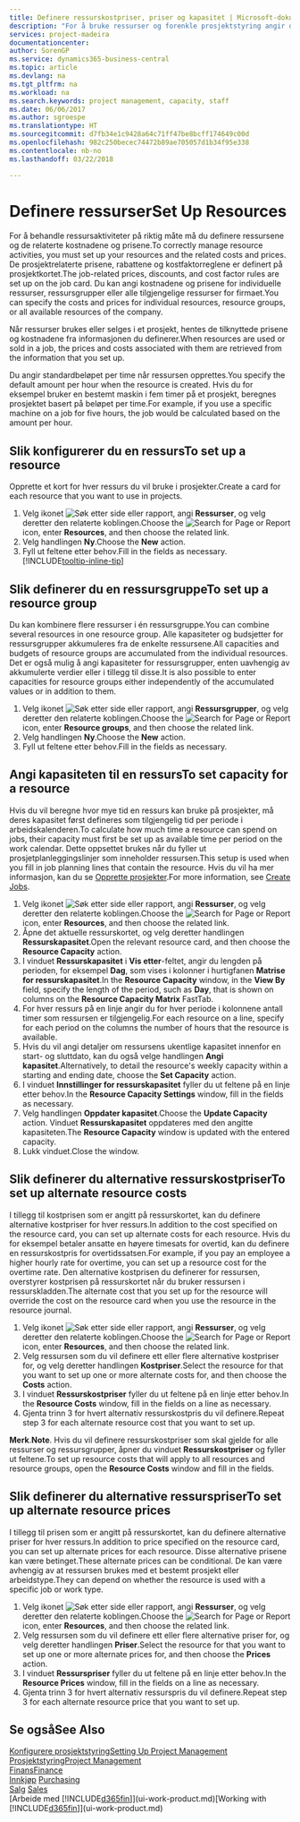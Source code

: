 ```yaml
---
title: Definere ressurskostpriser, priser og kapasitet | Microsoft-dokumentasjon
description: "For å bruke ressurser og forenkle prosjektstyring angir du kostnadene og prisene for individuelle ressurser eller ressursgrupper, og angir ressurskapasiteten."
services: project-madeira
documentationcenter: 
author: SorenGP
ms.service: dynamics365-business-central
ms.topic: article
ms.devlang: na
ms.tgt_pltfrm: na
ms.workload: na
ms.search.keywords: project management, capacity, staff
ms.date: 06/06/2017
ms.author: sgroespe
ms.translationtype: HT
ms.sourcegitcommit: d7fb34e1c9428a64c71ff47be8bcff174649c00d
ms.openlocfilehash: 982c250becec74472b89ae705057d1b34f95e338
ms.contentlocale: nb-no
ms.lasthandoff: 03/22/2018

---
```

# <a name="set-up-resources"></a><span data-ttu-id="a3be7-103">Definere ressurser</span><span class="sxs-lookup"><span data-stu-id="a3be7-103">Set Up Resources</span></span>
<span data-ttu-id="a3be7-104">For å behandle ressursaktiviteter på riktig måte må du definere ressursene og de relaterte kostnadene og prisene.</span><span class="sxs-lookup"><span data-stu-id="a3be7-104">To correctly manage resource activities, you must set up your resources and the related costs and prices.</span></span> <span data-ttu-id="a3be7-105">De prosjektrelaterte prisene, rabattene og kostfaktorreglene er definert på prosjektkortet.</span><span class="sxs-lookup"><span data-stu-id="a3be7-105">The job-related prices, discounts, and cost factor rules are set up on the job card.</span></span> <span data-ttu-id="a3be7-106">Du kan angi kostnadene og prisene for individuelle ressurser, ressursgrupper eller alle tilgjengelige ressurser for firmaet.</span><span class="sxs-lookup"><span data-stu-id="a3be7-106">You can specify the costs and prices for individual resources, resource groups, or all available resources of the company.</span></span>

<span data-ttu-id="a3be7-107">Når ressurser brukes eller selges i et prosjekt, hentes de tilknyttede prisene og kostnadene fra informasjonen du definerer.</span><span class="sxs-lookup"><span data-stu-id="a3be7-107">When resources are used or sold in a job, the prices and costs associated with them are retrieved from the information that you set up.</span></span>

<span data-ttu-id="a3be7-108">Du angir standardbeløpet per time når ressursen opprettes.</span><span class="sxs-lookup"><span data-stu-id="a3be7-108">You specify the default amount per hour when the resource is created.</span></span> <span data-ttu-id="a3be7-109">Hvis du for eksempel bruker en bestemt maskin i fem timer på et prosjekt, beregnes prosjektet basert på beløpet per time.</span><span class="sxs-lookup"><span data-stu-id="a3be7-109">For example, if you use a specific machine on a job for five hours, the job would be calculated based on the amount per hour.</span></span>

## <a name="to-set-up-a-resource"></a><span data-ttu-id="a3be7-110">Slik konfigurerer du en ressurs</span><span class="sxs-lookup"><span data-stu-id="a3be7-110">To set up a resource</span></span>
<span data-ttu-id="a3be7-111">Opprette et kort for hver ressurs du vil bruke i prosjekter.</span><span class="sxs-lookup"><span data-stu-id="a3be7-111">Create a card for each resource that you want to use in projects.</span></span>

1. <span data-ttu-id="a3be7-112">Velg ikonet ![Søk etter side eller rapport](media/ui-search/search_small.png "Søk etter side eller rapport"), angi **Ressurser**, og velg deretter den relaterte koblingen.</span><span class="sxs-lookup"><span data-stu-id="a3be7-112">Choose the ![Search for Page or Report](media/ui-search/search_small.png "Search for Page or Report icon") icon, enter **Resources**, and then choose the related link.</span></span>
2. <span data-ttu-id="a3be7-113">Velg handlingen **Ny**.</span><span class="sxs-lookup"><span data-stu-id="a3be7-113">Choose the **New** action.</span></span>
3. <span data-ttu-id="a3be7-114">Fyll ut feltene etter behov.</span><span class="sxs-lookup"><span data-stu-id="a3be7-114">Fill in the fields as necessary.</span></span> [!INCLUDE[tooltip-inline-tip](includes/tooltip-inline-tip_md.md)]  

## <a name="to-set-up-a-resource-group"></a><span data-ttu-id="a3be7-115">Slik definerer du en ressursgruppe</span><span class="sxs-lookup"><span data-stu-id="a3be7-115">To set up a resource group</span></span>
<span data-ttu-id="a3be7-116">Du kan kombinere flere ressurser i én ressursgruppe.</span><span class="sxs-lookup"><span data-stu-id="a3be7-116">You can combine several resources in one resource group.</span></span> <span data-ttu-id="a3be7-117">Alle kapasiteter og budsjetter for ressursgrupper akkumuleres fra de enkelte ressursene.</span><span class="sxs-lookup"><span data-stu-id="a3be7-117">All capacities and budgets of resource groups are accumulated from the individual resources.</span></span> <span data-ttu-id="a3be7-118">Det er også mulig å angi kapasiteter for ressursgrupper, enten uavhengig av akkumulerte verdier eller i tillegg til disse.</span><span class="sxs-lookup"><span data-stu-id="a3be7-118">It is also possible to enter capacities for resource groups either independently of the accumulated values or in addition to them.</span></span>

1. <span data-ttu-id="a3be7-119">Velg ikonet ![Søk etter side eller rapport](media/ui-search/search_small.png "Søk etter side eller rapport"), angi **Ressursgrupper**, og velg deretter den relaterte koblingen.</span><span class="sxs-lookup"><span data-stu-id="a3be7-119">Choose the ![Search for Page or Report](media/ui-search/search_small.png "Search for Page or Report icon") icon, enter **Resource groups**, and then choose the related link.</span></span>
2. <span data-ttu-id="a3be7-120">Velg handlingen **Ny**.</span><span class="sxs-lookup"><span data-stu-id="a3be7-120">Choose the **New** action.</span></span>
3. <span data-ttu-id="a3be7-121">Fyll ut feltene etter behov.</span><span class="sxs-lookup"><span data-stu-id="a3be7-121">Fill in the fields as necessary.</span></span>

## <a name="to-set-capacity-for-a-resource"></a><span data-ttu-id="a3be7-122">Angi kapasiteten til en ressurs</span><span class="sxs-lookup"><span data-stu-id="a3be7-122">To set capacity for a resource</span></span>
<span data-ttu-id="a3be7-123">Hvis du vil beregne hvor mye tid en ressurs kan bruke på prosjekter, må deres kapasitet først defineres som tilgjengelig tid per periode i arbeidskalenderen.</span><span class="sxs-lookup"><span data-stu-id="a3be7-123">To calculate how much time a resource can spend on jobs, their capacity must first be set up as available time per period on the work calendar.</span></span> <span data-ttu-id="a3be7-124">Dette oppsettet brukes når du fyller ut prosjetplanleggingslinjer som inneholder ressursen.</span><span class="sxs-lookup"><span data-stu-id="a3be7-124">This setup is used when you fill in job planning lines that contain the resource.</span></span> <span data-ttu-id="a3be7-125">Hvis du vil ha mer informasjon, kan du se [Opprette prosjekter](projects-how-create-jobs.md).</span><span class="sxs-lookup"><span data-stu-id="a3be7-125">For more information, see [Create Jobs](projects-how-create-jobs.md).</span></span>

1. <span data-ttu-id="a3be7-126">Velg ikonet ![Søk etter side eller rapport](media/ui-search/search_small.png "Søk etter side eller rapport"), angi **Ressurser**, og velg deretter den relaterte koblingen.</span><span class="sxs-lookup"><span data-stu-id="a3be7-126">Choose the ![Search for Page or Report](media/ui-search/search_small.png "Search for Page or Report icon") icon, enter **Resources**, and then choose the related link.</span></span>
2. <span data-ttu-id="a3be7-127">Åpne det aktuelle ressurskortet, og velg deretter handlingen **Ressurskapasitet**.</span><span class="sxs-lookup"><span data-stu-id="a3be7-127">Open the relevant resource card, and then choose the **Resource Capacity** action.</span></span>
3. <span data-ttu-id="a3be7-128">I vinduet **Ressurskapasitet** i **Vis etter**-feltet, angir du lengden på perioden, for eksempel **Dag**, som vises i kolonner i hurtigfanen **Matrise for ressurskapasitet**.</span><span class="sxs-lookup"><span data-stu-id="a3be7-128">In the **Resource Capacity** window, in the **View By** field, specify the length of the period, such as **Day**, that is shown on columns on the **Resource Capacity Matrix** FastTab.</span></span>
4. <span data-ttu-id="a3be7-129">For hver ressurs på en linje angir du for hver periode i kolonnene antall timer som ressursen er tilgjengelig.</span><span class="sxs-lookup"><span data-stu-id="a3be7-129">For each resource on a line, specify for each period on the columns the number of hours that the resource is available.</span></span>
5. <span data-ttu-id="a3be7-130">Hvis du vil angi detaljer om ressursens ukentlige kapasitet innenfor en start- og sluttdato, kan du også velge handlingen **Angi kapasitet**.</span><span class="sxs-lookup"><span data-stu-id="a3be7-130">Alternatively, to detail the resource's weekly capacity within a starting and ending date, choose the **Set Capacity** action.</span></span>
6. <span data-ttu-id="a3be7-131">I vinduet **Innstillinger for ressurskapasitet** fyller du ut feltene på en linje etter behov.</span><span class="sxs-lookup"><span data-stu-id="a3be7-131">In the **Resource Capacity Settings** window, fill in the fields as necessary.</span></span>
7. <span data-ttu-id="a3be7-132">Velg handlingen **Oppdater kapasitet**.</span><span class="sxs-lookup"><span data-stu-id="a3be7-132">Choose the **Update Capacity** action.</span></span> <span data-ttu-id="a3be7-133">Vinduet **Ressurskapasitet** oppdateres med den angitte kapasiteten.</span><span class="sxs-lookup"><span data-stu-id="a3be7-133">The **Resource Capacity** window is updated with the entered capacity.</span></span>
8. <span data-ttu-id="a3be7-134">Lukk vinduet.</span><span class="sxs-lookup"><span data-stu-id="a3be7-134">Close the window.</span></span>

## <a name="to-set-up-alternate-resource-costs"></a><span data-ttu-id="a3be7-135">Slik definerer du alternative ressurskostpriser</span><span class="sxs-lookup"><span data-stu-id="a3be7-135">To set up alternate resource costs</span></span>
<span data-ttu-id="a3be7-136">I tillegg til kostprisen som er angitt på ressurskortet, kan du definere alternative kostpriser for hver ressurs.</span><span class="sxs-lookup"><span data-stu-id="a3be7-136">In addition to the cost specified on the resource card, you can set up alternate costs for each resource.</span></span> <span data-ttu-id="a3be7-137">Hvis du for eksempel betaler ansatte en høyere timesats for overtid, kan du definere en ressurskostpris for overtidssatsen.</span><span class="sxs-lookup"><span data-stu-id="a3be7-137">For example, if you pay an employee a higher hourly rate for overtime, you can set up a resource cost for the overtime rate.</span></span> <span data-ttu-id="a3be7-138">Den alternative kostprisen du definerer for ressursen, overstyrer kostprisen på ressurskortet når du bruker ressursen i ressurskladden.</span><span class="sxs-lookup"><span data-stu-id="a3be7-138">The alternate cost that you set up for the resource will override the cost on the resource card when you use the resource in the resource journal.</span></span>

1. <span data-ttu-id="a3be7-139">Velg ikonet ![Søk etter side eller rapport](media/ui-search/search_small.png "Søk etter side eller rapport"), angi **Ressurser**, og velg deretter den relaterte koblingen.</span><span class="sxs-lookup"><span data-stu-id="a3be7-139">Choose the ![Search for Page or Report](media/ui-search/search_small.png "Search for Page or Report icon") icon, enter **Resources**, and then choose the related link.</span></span>  
2. <span data-ttu-id="a3be7-140">Velg ressursen som du vil definere ett eller flere alternative kostpriser for, og velg deretter handlingen **Kostpriser**.</span><span class="sxs-lookup"><span data-stu-id="a3be7-140">Select the resource for that you want to set up one or more alternate costs for, and then choose the **Costs** action.</span></span>  
3. <span data-ttu-id="a3be7-141">I vinduet **Ressurskostpriser** fyller du ut feltene på en linje etter behov.</span><span class="sxs-lookup"><span data-stu-id="a3be7-141">In the **Resource Costs** window, fill in the fields on a line as necessary.</span></span>  
4. <span data-ttu-id="a3be7-142">Gjenta trinn 3 for hvert alternativ ressurskostpris du vil definere.</span><span class="sxs-lookup"><span data-stu-id="a3be7-142">Repeat step 3 for each alternate resource cost that you want to set up.</span></span>

<span data-ttu-id="a3be7-143">**Merk**.</span><span class="sxs-lookup"><span data-stu-id="a3be7-143">**Note**.</span></span> <span data-ttu-id="a3be7-144">Hvis du vil definere ressurskostpriser som skal gjelde for alle ressurser og ressursgrupper, åpner du vinduet **Ressurskostpriser** og fyller ut feltene.</span><span class="sxs-lookup"><span data-stu-id="a3be7-144">To set up resource costs that will apply to all resources and resource groups, open the **Resource Costs** window and fill in the fields.</span></span>

## <a name="to-set-up-alternate-resource-prices"></a><span data-ttu-id="a3be7-145">Slik definerer du alternative ressurspriser</span><span class="sxs-lookup"><span data-stu-id="a3be7-145">To set up alternate resource prices</span></span>
<span data-ttu-id="a3be7-146">I tillegg til prisen som er angitt på ressurskortet, kan du definere alternative priser for hver ressurs.</span><span class="sxs-lookup"><span data-stu-id="a3be7-146">In addition to price specified on the resource card, you can set up alternate prices for each resource.</span></span> <span data-ttu-id="a3be7-147">Disse alternative prisene kan være betinget.</span><span class="sxs-lookup"><span data-stu-id="a3be7-147">These alternate prices can be conditional.</span></span> <span data-ttu-id="a3be7-148">De kan være avhengig av at ressursen brukes med et bestemt prosjekt eller arbeidstype.</span><span class="sxs-lookup"><span data-stu-id="a3be7-148">They can depend on whether the resource is used with a specific job or work type.</span></span>

1. <span data-ttu-id="a3be7-149">Velg ikonet ![Søk etter side eller rapport](media/ui-search/search_small.png "Søk etter side eller rapport"), angi **Ressurser**, og velg deretter den relaterte koblingen.</span><span class="sxs-lookup"><span data-stu-id="a3be7-149">Choose the ![Search for Page or Report](media/ui-search/search_small.png "Search for Page or Report icon") icon, enter **Resources**, and then choose the related link.</span></span>
2. <span data-ttu-id="a3be7-150">Velg ressursen som du vil definere ett eller flere alternative priser for, og velg deretter handlingen **Priser**.</span><span class="sxs-lookup"><span data-stu-id="a3be7-150">Select the resource for that you want to set up one or more alternate prices for, and then choose the **Prices** action.</span></span>
3. <span data-ttu-id="a3be7-151">I vinduet **Ressurspriser** fyller du ut feltene på en linje etter behov.</span><span class="sxs-lookup"><span data-stu-id="a3be7-151">In the **Resource Prices** window, fill in the fields on a line as necessary.</span></span>
4. <span data-ttu-id="a3be7-152">Gjenta trinn 3 for hvert alternativ ressurspris du vil definere.</span><span class="sxs-lookup"><span data-stu-id="a3be7-152">Repeat step 3 for each alternate resource price that you want to set up.</span></span>

## <a name="see-also"></a><span data-ttu-id="a3be7-153">Se også</span><span class="sxs-lookup"><span data-stu-id="a3be7-153">See Also</span></span>
[<span data-ttu-id="a3be7-154">Konfigurere prosjektstyring</span><span class="sxs-lookup"><span data-stu-id="a3be7-154">Setting Up Project Management</span></span>](projects-setup-projects.md)  
[<span data-ttu-id="a3be7-155">Prosjektstyring</span><span class="sxs-lookup"><span data-stu-id="a3be7-155">Project Management</span></span>](projects-manage-projects.md)  
[<span data-ttu-id="a3be7-156">Finans</span><span class="sxs-lookup"><span data-stu-id="a3be7-156">Finance</span></span>](finance.md)  
<span data-ttu-id="a3be7-157">[Innkjøp](purchasing-manage-purchasing.md)       </span><span class="sxs-lookup"><span data-stu-id="a3be7-157">[Purchasing](purchasing-manage-purchasing.md)       </span></span>  
<span data-ttu-id="a3be7-158">[Salg](sales-manage-sales.md)    </span><span class="sxs-lookup"><span data-stu-id="a3be7-158">[Sales](sales-manage-sales.md)    </span></span>  
<span data-ttu-id="a3be7-159">[Arbeide med [!INCLUDE[d365fin](includes/d365fin_md.md)]](ui-work-product.md)</span><span class="sxs-lookup"><span data-stu-id="a3be7-159">[Working with [!INCLUDE[d365fin](includes/d365fin_md.md)]](ui-work-product.md)</span></span>  

